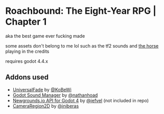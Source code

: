 # Roachbound: The Eight-Year RPG | Chapter 1
aka the best game ever fucking made

some assets don't belong to me lol such as the tf2 sounds and [the horse](https://www.youtube.com/watch?v=cNcfsRxs02U) playing in the credits

requires godot 4.4.x

## Addons used
* [UniversalFade](https://github.com/KoBeWi/Godot-Universal-Fade/) by [@KoBeWi](https://github.com/KoBeWi/)
* [Godot Sound Manager](https://github.com/nathanhoad/godot_sound_manager) by [@nathanhoad](https://github.com/nathanhoad/)
* [Newgrounds.io API for Godot 4](https://github.com/jefvel/newgrounds-godot-4) by [@jefvel](https://github.com/jefvel/) (not included in repo)
* [CameraRegion2D](https://github.com/iniberas/CameraRegion2D/) by [@iniberas](https://github.com/iniberas/)
